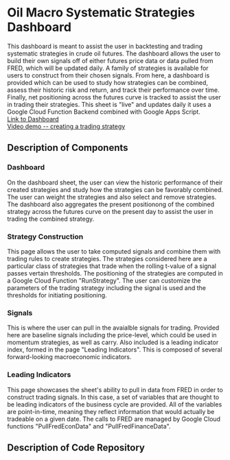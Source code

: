 # Oil Macro Systematic Strategies Dashboard
This dashboard is meant to assist the user in backtesting and trading systematic strategies in crude oil futures. The dashboard allows the user to build their own signals off of either futures price data or data pulled from FRED, which will be updated daily. A family of strategies is available for users to construct from their chosen signals. From here, a dashboard is provided which can be used to study how strategies can be combined, assess their historic risk and return, and track their performance over time. Finally, net positioning across the futures curve is tracked to assist the user in trading their strategies. This sheet is "live" and updates daily it uses a Google Cloud Function Backend combined with Google Apps Script.\
[Link to Dashboard](https://docs.google.com/spreadsheets/d/1L342Ry5Iw-goGuJmwBVkNn1u6UZRKCzwKGlgyMtq6Ak/edit?gid=1875174327#gid=1875174327)\
[Video demo -- creating a trading strategy](https://drive.google.com/file/d/1QN9YQprK8I1zcx8Q_GoD4n3zMW-dYMKs/view)
## Description of Components
### Dashboard
On the dashboard sheet, the user can view the historic performance of their created strategies and study how the strategies can be favorably combined. The user can weight the strategies and also select and remove strategies. The dashboard also aggregates the present positionong of the combined strategy across the futures curve on the present day to assist the user in trading the combined strategy.
### Strategy Construction
This page allows the user to take computed signals and combine them with trading rules to create strategies. The strategies considered here are a particular class of strategies that trade when the rolling t-value of a signal passes vertain thresholds. The positioning of the strategies are computed in a Google Cloud Function "RunStrategy". The user can customize the parameters of the trading strategy including the signal is used and the thresholds for initiating positioning.
### Signals
This is where the user can pull in the avaialble signals for trading. Provided here are baseline signals including the price-level, which could be used in momentum strategies, as well as carry. Also included is a leading indicator index, formed in the page "Leading Indicators". This is composed of several forward-looking macroeconomic indicators.
### Leading Indicators
This page showcases the sheet's ability to pull in data from FRED in order to construct trading signals. In this case, a set of variables that are thought to be leading indicators of the business cycle are provided. All of the variables are point-in-time, meaning they reflect information that would actually be tradeable on a given date. The calls to FRED are managed by Google Cloud functions "PullFredEconData" and "PullFredFinanceData".
## Description of Code Repository
